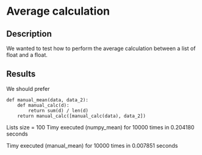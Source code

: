 # Average calculation
## Description
We wanted to test how to perform the average calculation between a list of float and a float.

## Results
We should prefer
```
def manual_mean(data, data_2):
    def manual_calc(d):
        return sum(d) / len(d)
    return manual_calc([manual_calc(data), data_2])
```

Lists size = 100
Timy executed (numpy_mean) for 10000 times in 0.204180 seconds

Timy executed (manual_mean) for 10000 times in 0.007851 seconds
